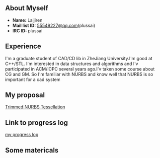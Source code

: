 ## About Myself

-   **Name:** Laijiren
-   **Mail list ID:** 55549227@qq.com(plussai)
-   **IRC ID:** plussai

## Experience

I'm a graduate student of CAD/CD lib in ZheJiang University.I'm good at
C++/STL. I'm interested in data structures and algorithms and I'v
participated in ACM/ICPC several years ago.I'v taken some course about
CG and GM. So I'm familiar with NURBS and know well that NURBS is so
important for a cad system

## My proposal

[Trimmed NURBS
Tessellation](http://www.google-melange.com/gsoc/proposal/review/google/gsoc2012/plussai/1)

## Link to progress log

[my progress log](GSoC_2012_log.md)

## Some matericals
